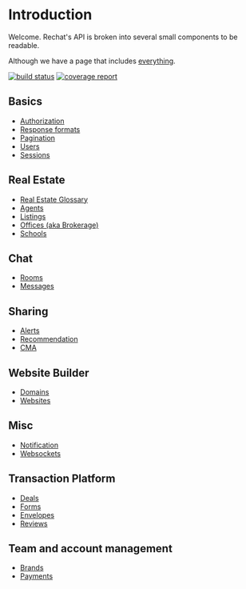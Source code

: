# Introduction

Welcome. Rechat's API is broken into several small components to be readable.

Although we have a page that includes [everything](/all.html).

[![build status](https://gitlab.com/rechat/server/badges/testing/build.svg)](https://gitlab.com/rechat/server/commits/testing)
[![coverage report](https://gitlab.com/rechat/server/badges/testing/coverage.svg)](https://gitlab.com/rechat/server/commits/testing)

## Basics

* [Authorization](/authorize.html)
* [Response formats](/format.html)
* [Pagination](/pagination.html)
* [Users](/user.html)
* [Sessions](/session.html)

## Real Estate

* [Real Estate Glossary](/glossary.html)
* [Agents](/agent.html)
* [Listings](/listing.html)
* [Offices (aka Brokerage)](/office.html)
* [Schools](/school.html)


## Chat

* [Rooms](/room.html)
* [Messages](/message.html)

## Sharing

* [Alerts](/alert.html)
* [Recommendation](/recommendation.html)
* [CMA](/cma.html)

## Website Builder

* [Domains](/domain.html)
* [Websites](/website.html)

## Misc

* [Notification](/notification.html)
* [Websockets](/socket.html)

## Transaction Platform
* [Deals](/deal.html)
* [Forms](/form.html)
* [Envelopes](/envelope.html)
* [Reviews](/review.html)

## Team and account management

* [Brands](/brand.html)
* [Payments](/payment.html)
